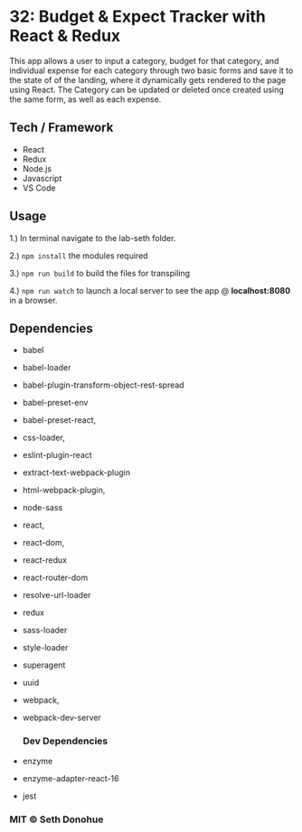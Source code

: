 # 32: Budget & Expect Tracker with React & Redux

This app allows a user to input a category, budget for that category, and individual expense for each category through two basic forms and save it to the state of of the landing, where it dynamically gets rendered to the page using React. The Category can be updated or deleted once created using the same form, as well as each expense.

## Tech / Framework
- React
- Redux
- Node.js
- Javascript
- VS Code

## Usage
1.) In terminal navigate to the lab-seth folder.

2.) ```npm install``` the modules required

3.) ```npm run build``` to build the files for transpiling

4.) ```npm run watch``` to launch a local server to see the app @ **localhost:8080** in a browser.

## Dependencies

- babel
- babel-loader
- babel-plugin-transform-object-rest-spread
- babel-preset-env
- babel-preset-react,
- css-loader,
- eslint-plugin-react
- extract-text-webpack-plugin
- html-webpack-plugin,
- node-sass
- react,
- react-dom,
- react-redux
- react-router-dom
- resolve-url-loader
- redux
- sass-loader
- style-loader
- superagent
- uuid
- webpack,
- webpack-dev-server
  
  ### Dev Dependencies
- enzyme
- enzyme-adapter-react-16
- jest
### MIT © Seth Donohue